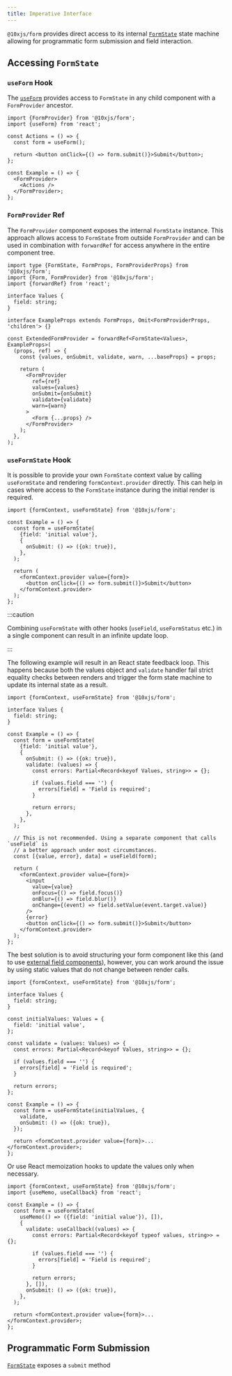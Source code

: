 ```yaml
---
title: Imperative Interface
---
```


`@10xjs/form` provides direct access to its internal [`FormState`](/docs/api/classes/formstate) state machine allowing for programmatic form submission and field interaction.

## Accessing `FormState`

### `useForm` Hook

The [`useForm`](/docs/api/functions/useform) provides access to `FormState` in any child component with a `FormProvider` ancestor.

```tsx
import {FormProvider} from '@10xjs/form';
import {useForm} from 'react';

const Actions = () => {
  const form = useForm();

  return <button onClick={() => form.submit()}>Submit</button>;
};

const Example = () => {
  <FormProvider>
    <Actions />
  </FormProvider>;
};
```

### `FormProvider` Ref

The `FormProvider` component exposes the internal `FormState` instance. This approach allows access to `FormState` from outside `FormProvider` and can be used in combination with `forwardRef` for access anywhere in the entire component tree.

```tsx
import type {FormState, FormProps, FormProviderProps} from '@10xjs/form';
import {Form, FormProvider} from '@10xjs/form';
import {forwardRef} from 'react';

interface Values {
  field: string;
}

interface ExampleProps extends FormProps, Omit<FormProviderProps, 'children'> {}

const ExtendedFormProvider = forwardRef<FormState<Values>, ExampleProps>(
  (props, ref) => {
    const {values, onSubmit, validate, warn, ...baseProps} = props;

    return (
      <FormProvider
        ref={ref}
        values={values}
        onSubmit={onSubmit}
        validate={validate}
        warn={warn}
      >
        <Form {...props} />
      </FormProvider>
    );
  },
);
```

### `useFormState` Hook

It is possible to provide your own `FormState` context value by calling `useFormState` and rendering `formContext.provider` directly. This can help in cases where access to the `FormState` instance during the initial render is required.

```tsx
import {formContext, useFormState} from '@10xjs/form';

const Example = () => {
  const form = useFormState(
    {field: 'initial value'},
    {
      onSubmit: () => ({ok: true}),
    },
  );

  return (
    <formContext.provider value={form}>
      <button onClick={() => form.submit()}>Submit</button>
    </formContext.provider>
  );
};
```

:::caution

Combining `useFormState` with other hooks (`useField`, `useFormStatus` etc.) in a single component can result in an infinite update loop.

:::

The following example will result in an React state feedback loop. This happens because both the values object and `validate` handler fail strict equality checks between renders and trigger the form state machine to update its internal state as a result.

```tsx
import {formContext, useFormState} from '@10xjs/form';

interface Values {
  field: string;
}

const Example = () => {
  const form = useFormState(
    {field: 'initial value'},
    {
      onSubmit: () => ({ok: true}),
      validate: (values) => {
        const errors: Partial<Record<keyof Values, string>> = {};

        if (values.field === '') {
          errors[field] = 'Field is required';
        }

        return errors;
      },
    },
  );

  // This is not recommended. Using a separate component that calls `useField` is
  // a better approach under most circumstances.
  const [{value, error}, data] = useField(form);

  return (
    <formContext.provider value={form}>
      <input
        value={value}
        onFocus={() => field.focus()}
        onBlur={() => field.blur()}
        onChange={(event) => field.setValue(event.target.value)}
      />
      {error}
      <button onClick={() => form.submit()}>Submit</button>
    </formContext.provider>
  );
};
```

The best solution is to avoid structuring your form component like this (and to use [external field components](/docs/component-patterns#external-components)), however, you can work around the issue by using static values that do not change between render calls.

```tsx
import {formContext, useFormState} from '@10xjs/form';

interface Values {
  field: string;
}

const initialValues: Values = {
  field: 'initial value',
};

const validate = (values: Values) => {
  const errors: Partial<Record<keyof Values, string>> = {};

  if (values.field === '') {
    errors[field] = 'Field is required';
  }

  return errors;
};

const Example = () => {
  const form = useFormState(initialValues, {
    validate,
    onSubmit: () => ({ok: true}),
  });

  return <formContext.provider value={form}>...</formContext.provider>;
};
```

Or use React memoization hooks to update the values only when necessary.

```tsx
import {formContext, useFormState} from '@10xjs/form';
import {useMemo, useCallback} from 'react';

const Example = () => {
  const form = useFormState(
    useMemo(() => ({field: 'initial value'}), []),
    {
      validate: useCallback((values) => {
        const errors: Partial<Record<keyof typeof values, string>> = {};

        if (values.field === '') {
          errors[field] = 'Field is required';
        }

        return errors;
      }, []),
      onSubmit: () => ({ok: true}),
    },
  );

  return <formContext.provider value={form}>...</formContext.provider>;
};
```

## Programmatic Form Submission

[`FormState`](/docs/api/classes/formstate) exposes a `submit` method
